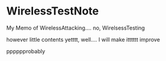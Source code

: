 # WirelessTestNote

My Memo of WirelessAttacking.... no, WirelsessTesting 

however little contents yetttt, well.... I will make itttttt improve   

pppppprobably

